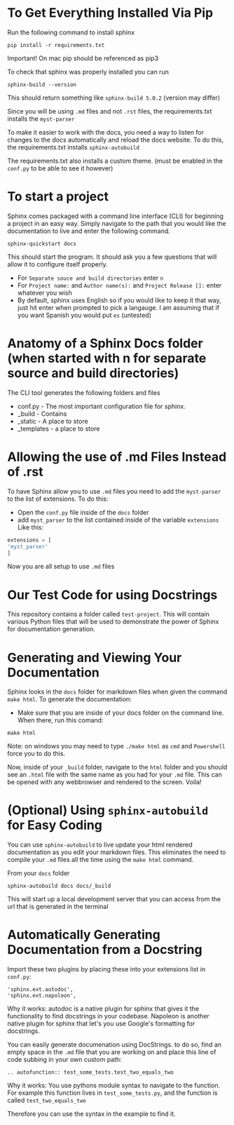# To Get Everything Installed Via Pip

Run the following command to install sphinx

```
pip install -r requirements.txt
```
Important! On mac pip should be referenced as pip3

To check that sphinx was properly installed you can run

```
sphinx-build --version
```

This should return something like `sphinx-build 5.0.2` (version may differ)

Since you will be using `.md` files and not `.rst` files, the requirements.txt installs the `myst-parser` 


 To make it easier to work with the docs, you need a way to listen for changes to the docs automatically and reload the docs website. To do this, the requirements.txt installs `sphinx-autobuild`

The requirements.txt also installs a custom theme. (must be enabled in the `conf.py` to be able to see it however)
# To start a project
Sphinx comes packaged with a command line interface (CLI) for beginning a project in an easy way. Simply navigate to the path that you would like the documentation to live and enter the following command.

```
sphinx-quickstart docs
```

This should start the program. It should ask you a few questions that will allow it to configure itself properly. 

- For `Separate souce and build directories` enter `n`
- For `Project name:` and `Author name(s):` and `Project Release []:` enter whatever you wish
- By default, sphinx uses English so if you would like to keep it that way, just hit enter when prompted to pick a langauge. I am assuming that if you want Spanish you would put `es` (untested)


# Anatomy of a Sphinx Docs folder (when started with n for separate source and build directories)
The CLI tool generates the following folders and files
- conf.py - The most important configuration file for sphinx. 
- _build - Contains
- _static - A place to store
- _templates - a place to store 


# Allowing the use of .md Files Instead of .rst
To have Sphinx allow you to use `.md` files you need to add the `myst-parser` to the list of extensions. To do this:
- Open the `conf.py` file inside of the `docs` folder
- add `myst_parser` to the list contained inside of the variable `extensions` Like this:
```python
extensions = [
'myst_parser'
]
```
Now you are all setup to use `.md` files
# Our Test Code for using Docstrings
This repository contains a folder called `test-project`. This will contain various Python files that will be used to demonstrate the power of Sphinx for documentation generation.

# Generating and Viewing Your Documentation
Sphinx looks in the `docs` folder for markdown files when given the command `make html`. To generate the documentation:
- Make sure that you are inside of your docs folder on the command line. When there, run this comand:

```
make html
```
Note: on windows you may need to type `./make html` as 
`cmd` and `Powershell` force you to do this.

Now, inside of your `_build` folder, navigate to the `html` folder and you should see an `.html` file with the same name as you had for your `.md` file. This can be opened with any webbrowser and rendered to the screen. Voila!

# (Optional) Using `sphinx-autobuild` for Easy Coding

You can use `sphinx-autobuild` to live update your html rendered documentation as you edit your markdown files. This eliminates the need to compile your `.md` files all the time using the `make html` command.

From your `docs` folder
```
sphinx-autobuild docs docs/_build
```
This will start up a local development server that you can access from the url that is generated in the terminal

# Automatically Generating Documentation from a Docstring
Import these two plugins by placing these into your extensions list in `conf.py`:

```
'sphinx.ext.autodoc',
'sphinx.ext.napoleon',
```
Why it works: autodoc is a native plugin for sphinx that gives it the functionality to find docstrings in your codebase. Napoleon is another native plugin for sphinx that let's you use Google's formatting for docstrings.

You can easily generate documenation using DocStrings. to do so, find an empty space in the `.md` file that you are working on and place this line of code subbing in your own custom path:

```{eval-rst}  
.. autofunction:: test_some_tests.test_two_equals_two
```
Why it works: You use pythons module syntax to navigate to the function. For example this function lives in `test_some_tests.py`, and the function is called `test_two_equals_two`

Therefore you can use the syntax in the example to find it.